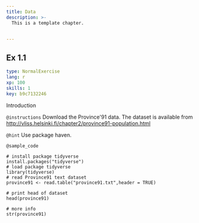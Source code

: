 ```yaml
---
title: Data
description: >-
  This is a template chapter.


---
```

## Ex 1.1

```yaml
type: NormalExercise
lang: r
xp: 100
skills: 1
key: b9c7132246
```

Introduction

`@instructions`
Download the Province'91 data. The dataset is available from [http://vliss.helsinki.fi/chapter2/province91-population.html ](url)

`@hint`
Use package haven.


`@sample_code`
```{r}
# install package tidyverse
install.packages("tidyverse")
# load package tidyverse
library(tidyverse)
# read Province91 text dataset
province91 <- read.table("province91.txt",header = TRUE)

# print head of dataset
head(province91)

# more info
str(province91)


```





